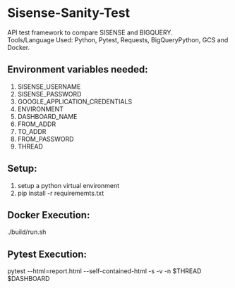 # Sisense-Sanity-Test
API test framework to compare SISENSE and BIGQUERY. \
Tools/Language Used: Python, Pytest, Requests, BigQueryPython, GCS and Docker.

## Environment variables needed:
1. SISENSE_USERNAME
2. SISENSE_PASSWORD
3. GOOGLE_APPLICATION_CREDENTIALS
4. ENVIRONMENT
5. DASHBOARD_NAME
6. FROM_ADDR
7. TO_ADDR
8. FROM_PASSWORD
9. THREAD

## Setup:
1. setup a python virtual environment
2. pip install -r requirememts.txt

## Docker Execution:
./build/run.sh

## Pytest Execution:
pytest --html=report.html --self-contained-html -s -v -n $THREAD $DASHBOARD
